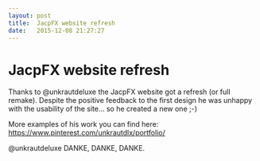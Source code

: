 ```yaml
---
layout: post
title:  JacpFX website refresh
date:   2015-12-08 21:27:27
---
```

# JacpFX website refresh #
Thanks to @unkrautdeluxe the JacpFX website got a refresh (or full remake). Despite the positive feedback to the first design he was unhappy with the usability of the site... so he created a new one ;-)

More examples of his work you can find here: <a href="https://www.pinterest.com/unkrautdlx/portfolio/">https://www.pinterest.com/unkrautdlx/portfolio/</a>



@unkrautdeluxe DANKE, DANKE, DANKE.
